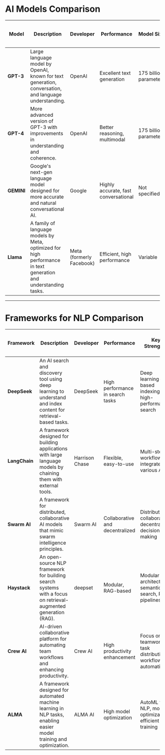 # AI Models Comparison

| **Model**  | **Description**                                                                                              | **Developer**    | **Performance**                      | **Model Size**             | **Key Strengths**                                           | **Use Cases**                                      | **Fine-Tuning Capability**  | **API Access & Pricing** |
|------------|--------------------------------------------------------------------------------------------------------------|------------------|--------------------------------------|----------------------------|------------------------------------------------------------|----------------------------------------------------|-----------------------------|---------------------------|
| **GPT-3**  | Large language model by OpenAI, known for text generation, conversation, and language understanding.          | OpenAI           | Excellent text generation            | 175 billion parameters     | Text generation, code completion, conversation             | Chatbots, content generation, code generation     | Yes                         | API-based, Paid           |
| **GPT-4**  | More advanced version of GPT-3 with improvements in understanding and coherence.                              | OpenAI           | Better reasoning, multimodal         | 175 billion parameters     | Multimodal capabilities, fewer biases                      | Advanced NLP tasks, creative writing, medical applications | Yes                         | API-based, Paid           |
| **GEMINI** | Google's next-gen language model designed for more accurate and natural conversational AI.                   | Google           | Highly accurate, fast conversational | Not specified              | Advanced language comprehension, multimodal support        | Virtual assistants, customer service bots, conversational interfaces | Yes                         | API-based, Pricing TBD    |
| **Llama**  | A family of language models by Meta, optimized for high performance in text generation and understanding tasks. | Meta (formerly Facebook) | Efficient, high performance          | Variable                   | Open-source, low resource usage                            | Research, chatbots, content creation              | Yes                         | Open-source, Free         |

---

# Frameworks for NLP Comparison

| **Framework** | **Description**                                                                                                      | **Developer**    | **Performance**                   | **Key Strengths**                                               | **Use Cases**                                      | **Fine-Tuning Capability**  | **API Access & Pricing** |
|---------------|----------------------------------------------------------------------------------------------------------------------|------------------|-----------------------------------|---------------------------------------------------------------|----------------------------------------------------|-----------------------------|---------------------------|
| **DeepSeek**  | An AI search and discovery tool using deep learning to understand and index content for retrieval-based tasks.        | DeepSeek         | High performance in search tasks  | Deep learning-based indexing, high-performance search          | Search engines, data discovery, recommendation systems | Yes                         | API-based, Pricing TBD    |
| **LangChain** | A framework designed for building applications with large language models by chaining them with external tools.       | Harrison Chase   | Flexible, easy-to-use             | Multi-step workflows, integrates various APIs                   | Conversational agents, automated content creation, research tools | Yes                         | Open-source, Free         |
| **Swarm AI**  | A framework for distributed, collaborative AI models that mimic swarm intelligence principles.                        | Swarm AI         | Collaborative and decentralized   | Distributed collaboration, decentralized decision-making         | Collective decision systems, autonomous robots, swarm-based learning | Yes                         | Open-source, Free         |
| **Haystack**  | An open-source NLP framework for building search systems with a focus on retrieval-augmented generation (RAG).        | deepset          | Modular, RAG-based               | Modular architecture, semantic search, RAG pipelines           | Search applications, chatbots, Q&A systems                | Yes                         | Open-source, Free         |
| **Crew AI**   | AI-driven collaborative platform for automating team workflows and enhancing productivity.                           | Crew AI          | High productivity enhancement     | Focus on teamwork, task distribution, workflow automation       | Project management, team collaboration, workflow automation | Yes                         | API-based, Paid           |
| **ALMA**      | A framework designed for automated machine learning in NLP tasks, enabling easier model training and optimization.   | ALMA AI          | High model optimization           | AutoML for NLP, model optimization, efficient training          | Model development, optimization for NLP tasks, faster deployment | Yes                         | API-based, Pricing TBD    |
